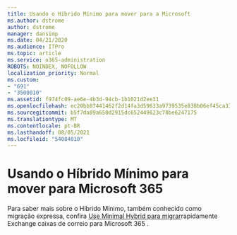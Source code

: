 ```yaml
---
title: Usando o Híbrido Mínimo para mover para a Microsoft
ms.author: dstrome
author: dstrome
manager: dansimp
ms.date: 04/21/2020
ms.audience: ITPro
ms.topic: article
ms.service: o365-administration
ROBOTS: NOINDEX, NOFOLLOW
localization_priority: Normal
ms.custom:
- "691"
- "3500010"
ms.assetid: f974fc09-ae6e-4b3d-94cb-1b1021d2ee31
ms.openlocfilehash: ec20bb87441462f2d14fa3d59633a9739535e838b06ef45ca33082a9c018d55c
ms.sourcegitcommit: b5f7da89a650d2915dc652449623c78be6247175
ms.translationtype: MT
ms.contentlocale: pt-BR
ms.lasthandoff: 08/05/2021
ms.locfileid: "54084010"
---
```

# <a name="using-minimal-hybrid-to-move-to-microsoft-365"></a>Usando o Híbrido Mínimo para mover para Microsoft 365

Para saber mais sobre o Híbrido Mínimo, também conhecido como migração expressa, confira [Use Minimal Hybrid para migrar](https://docs.microsoft.com/Exchange/mailbox-migration/use-minimal-hybrid-to-quickly-migrate)rapidamente Exchange caixas de correio para Microsoft 365 .
